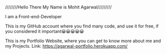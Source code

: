 ////////Hello There My Name is Mohit Agarwal/////////

I am a Front-end-Developer

This is my GitHub account where you find many code, and use it for free, if you considered it important😀😀😀😀😀

This is my Portfolio Website, where you can get to know more about me and my Projects.
Link: https://agarwal-portfolio.herokuapp.com/
